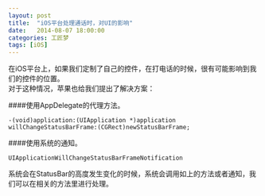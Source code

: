```yaml
---
layout: post
title:  "iOS平台处理通话时，对UI的影响"
date:   2014-08-07 18:00:00
categories: 工匠梦
tags: [iOS]
---
```


在iOS平台上，如果我们定制了自己的控件，在打电话的时候，很有可能影响到我们的控件的位置。  
对于这种情况，苹果也给我们提出了解决方案：


####使用AppDelegate的代理方法。  
 
	-(void)application:(UIApplication *)application 
	willChangeStatusBarFrame:(CGRect)newStatusBarFrame;
	
####使用系统的通知。
  
	UIApplicationWillChangeStatusBarFrameNotification
	
	
系统会在StatusBar的高度发生变化的时候，系统会调用如上的方法或者通知，我们可以在相关的方法里进行处理。